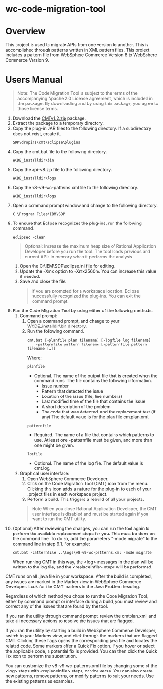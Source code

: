 # wc-code-migration-tool

# Overview
This project is used to migrate APIs from one version to another. This is accomplished through patterns written in XML pattern files. This project includes a pattern file from WebSphere Commerce Version 8 to WebSphere Commerce Version 9.

# Users Manual

> Note: The Code Migration Tool is subject to the terms of the accompanying Apache 2.0 License agreement, which is included in the package. By downloading and by using this package, you agree to those license terms.

1. Download the [CMTv1.2.zip](CMTv1.2.zip) package. 
2. Extract the package to a temporary directory.
3. Copy the plug-in JAR files to the following directory. If a subdirectory does not exist, create it. 
   ```
   SDP\dropins\cmt\eclipse\plugins
   ```
4. Copy the cmt.bat file to the following directory. 
   ```
   WCDE_installdir\bin
   ```
5. Copy the api-v8.zip file to the following directory.
   ```
   WCDE_installdir\logs
   ```
6. Copy the v8-v9-wc-patterns.xml file to the following directory. 
   ```
   WCDE_installdir\logs
   ```
7. Open a command prompt window and change to the following directory. 
   ```
   C:\Program Files\IBM\SDP
   ```
8. To ensure that Eclipse recognizes the plug-ins, run the following command. 
   ```
   eclipsec -clean 
   ```
   > Optional: Increase the maximum heap size of Rational Application Developer before you run the tool. The tool loads previous and current APIs in memory when it performs the analysis. 
   1. Open the C:\IBM\SDP\eclipse.ini file for editing.
   2. Update the -Xmx option to -Xmx2560m. You can increase this value if needed.
   3. Save and close the file. 
      > If you are prompted for a workspace location, Eclipse successfully recognized the plug-ins. You can exit the command prompt. 
9. Run the Code Migration Tool by using either of the following methods. 
   1. Command prompt:
      1. Open a command prompt, and change to your WCDE_installdir\bin directory.
      2. Run the following command.
         ```
         cmt.bat [-planfile plan filename] [-logfile log filename]
             -patternfile pattern filename [-patternfile pattern filename […]] 
         ```
         Where: 
         ```
         planfile
         ```
         - Optional. The name of the output file that is created when the command runs. The file contains the following information.
           - Issue number
           - Pattern that detected the issue
           - Location of the issue (file, line numbers)
           - Last modified time of the file that contains the issue
           - A short description of the problem
           - The code that was detected, and the replacement text (if any)
         The default value is for the plan file cmtplan.xml.
         ```
         patternfile
         ```
         - Required. The name of a file that contains which patterns to use. At least one -patternfile must be given, and more than one might be given.
         ```
         logfile
         ```
         - Optional. The name of the log file. The default value is cmt.log.
   2. Graphical user interface:
      1. Open WebSphere Commerce Developer. 
      2. Click on the  Code Migration Tool (CMT) icon from the menu. Clicking this icon adds a nature for the plug-in to each of your .project files in each workspace project.
      3. Perform a build. This triggers a rebuild of all your projects.
      > Note When you close Rational Application Developer, the CMT user interface is disabled and must be started again if you want to run the CMT utility.
10. (Optional) After reviewing the changes, you can run the tool again to perform the available replacement steps for you.  This must be done on the command line.  To do so, add the parameters "-mode migrate" to the command line in step 9.1.  For example:
    ```
    cmt.bat -patternfile ..\logs\v8-v9-wc-patterns.xml -mode migrate
    ```
	When running CMT in this way, the &lt;log&gt; messages in the plan will be written to the log file, and the &lt;replaceinfile&gt; steps will be performed.
	  
CMT runs on all .java file in your workspace. After the build is completed, any issues are marked in the Marker view in WebSphere Commerce Developer. Look for the CMT markers in the Java Problem heading.

Regardless of which method you chose to run the Code Migration Tool, either by command prompt or interface during a build, you must review and correct any of the issues that are found by the tool. 

If you ran the utility through command prompt, review the cmtplan.xml, and take all necessary actions to resolve the issues that are flagged. 

If you ran the utility by starting a build in WebSphere Commerce Developer, switch to your Markers view, and click through the markers that are flagged CMT. Clicking these flags opens the corresponding java file and locates the related code. Some markers offer a Quick Fix option. If you hover or select the applicable code, a potential fix is provided. You can then click the Quick Fix icon to perform the substitution.

You can customize the v8-v9-wc-patterns.xml file by changing some of the &lt;log&gt; steps with &lt;replaceinfile&gt; steps, or vice versa.  You can also create new patterns, remove patterns, or modify patterns to suit your needs.  Use the existing patterns as examples.
